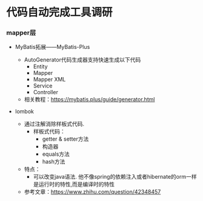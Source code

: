 # 代码自动完成工具调研

### mapper层

* MyBatis拓展——MyBatis-Plus
  * AutoGenerator代码生成器支持快速生成以下代码
    * Entity
    * Mapper
    * Mapper XML
    * Service
    * Controller
  * 相关教程：https://mybatis.plus/guide/generator.html

* lombok
  * 通过注解消除样板式代码.
    * 样板式代码：
      * getter & setter方法
      * 构造器
      * equals方法
      * hash方法
  * 特点：
    * 可以改变java语法. 他不像spring的依赖注入或者hibernate的orm一样是运行时的特性,而是编译时的特性
  * 参考文章：https://www.zhihu.com/question/42348457